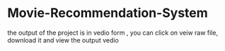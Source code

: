 # Movie-Recommendation-System
the output of the project is in vedio form , you can click on veiw raw file, download it and view the output vedio
